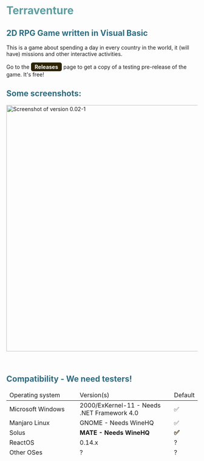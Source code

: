 <h1 style="color: #5e9ca0;">Terraventure</h1>
<h2 style="color: #2e6c80;">2D RPG Game written in Visual Basic</h2>
<p>This is a game about spending a day in every country in the world, it (will have) missions and other interactive activities.</p>
<p>Go to the <span style="background-color: #2b2301; color: #fff; display: inline-block; padding: 3px 10px; font-weight: bold; border-radius: 5px;">Releases</span> page to get a copy of a testing pre-release of the game. It's free!</p>
<h2 style="color: #2e6c80;">Some screenshots:</h2>
<p><img src="https://cdn.discordapp.com/attachments/941817900254265396/941820560864849940/unknown.png" alt="Screenshot of version 0.02-1" width="842" height="649" /></p>
<p>&nbsp; &nbsp; &nbsp; &nbsp; &nbsp; &nbsp; &nbsp;</p>
<h2 style="color: #2e6c80;">Compatibility - We need testers!</h2>
<table class="editorDemoTable" style="height: 311px;">
<thead>
<tr style="height: 20px;">
<td style="height: 20px; width: 244.417px;">Operating system</td>
<td style="height: 20px; width: 318.017px;">Version(s)</td>
<td style="height: 20px; width: 44.4667px;">Default</td>
</tr>
</thead>
<tbody>
<tr style="height: 13px;">
<td style="height: 13px; width: 244.417px;">Microsoft Windows</td>
<td style="height: 13px; width: 318.017px;">2000/ExKernel-11 - Needs .NET Framework 4.0</td>
<td style="height: 13px; width: 44.4667px;">✅</td>
</tr>
<tr style="height: 22px;">
<td style="height: 22px; width: 244.417px;">Manjaro Linux</td>
<td style="height: 22px; width: 318.017px;">GNOME - Needs WineHQ</td>
<td style="height: 22px; width: 44.4667px;">✅</td>
</tr>
<tr style="height: 10px;">
<td style="height: 10px; width: 244.417px;">Solus</td>
<td style="height: 10px; width: 318.017px;"><span id="demoId"><strong>MATE - Needs WineHQ</strong><strong class="demoClass"><br /></strong></span></td>
<td style="height: 10px; width: 44.4667px;"><strong style="font-size: 17px; color: #2b2301;">✅</strong></td>
</tr>
<tr style="height: 21px;">
<td style="height: 21px; width: 244.417px;">ReactOS</td>
<td style="height: 21px; width: 318.017px;">0.14.x</td>
<td style="height: 21px; width: 44.4667px;">?</td>
</tr>
<tr style="height: 22px;">
<td style="height: 22px; width: 244.417px;">Other OSes</td>
<td style="height: 22px; width: 318.017px;">?</td>
<td style="height: 22px; width: 44.4667px;">?</td>
</tr>
<tr style="height: 18px;">
<td style="height: 18px; width: 244.417px;">&nbsp;</td>
<td style="height: 18px; width: 318.017px;">&nbsp;</td>
<td style="height: 18px; width: 44.4667px;">&nbsp;</td>
</tr>
<tr style="height: 25px;">
<td style="height: 25px; width: 244.417px;">&nbsp;</td>
<td style="height: 25px; width: 318.017px;">&nbsp;</td>
<td style="height: 25px; width: 44.4667px;">&nbsp;</td>
</tr>
<tr style="height: 22px;">
<td style="height: 22px; width: 244.417px;">&nbsp;</td>
<td style="height: 22px; width: 318.017px;"><span style="color: green; font-size: 13px;">&nbsp;</span></td>
<td style="height: 22px; width: 44.4667px;">&nbsp;</td>
</tr>
<tr style="height: 19px;">
<td style="height: 19px; width: 244.417px;">&nbsp;</td>
<td style="height: 19px; width: 318.017px;">&nbsp;</td>
<td style="height: 19px; width: 44.4667px;">&nbsp;</td>
</tr>
<tr style="height: 17px;">
<td style="height: 17px; width: 244.417px;">&nbsp;</td>
<td style="height: 17px; width: 318.017px;">&nbsp;</td>
<td style="height: 17px; width: 44.4667px;">&nbsp;</td>
</tr>
<tr style="height: 18px;">
<td style="height: 18px; width: 244.417px;">&nbsp;</td>
<td style="height: 18px; width: 318.017px;">&nbsp;</td>
<td style="height: 18px; width: 44.4667px;">&nbsp;</td>
</tr>
<tr style="height: 18px;">
<td style="height: 18px; width: 244.417px;">&nbsp;</td>
<td style="height: 18px; width: 318.017px;">&nbsp;</td>
<td style="height: 18px; width: 44.4667px;">&nbsp;</td>
</tr>
<tr style="height: 22px;">
<td style="height: 22px; width: 244.417px;">&nbsp;</td>
<td style="height: 22px; width: 318.017px;"><!-- HELLO! --></td>
<td style="height: 22px; width: 44.4667px;">&nbsp;</td>
</tr>
<tr style="height: 26px;">
<td style="height: 26px; width: 244.417px;">&nbsp;</td>
<td style="height: 26px; width: 318.017px;">&nbsp;</td>
<td style="height: 26px; width: 44.4667px;">&nbsp;</td>
</tr>
<tr style="height: 18px;">
<td style="height: 18px; width: 244.417px;">&nbsp;</td>
<td style="height: 18px; width: 318.017px;">&nbsp;</td>
<td style="height: 18px; width: 44.4667px;">&nbsp;</td>
</tr>
</tbody>
</table>
<p>&nbsp;</p>
<p><strong>&nbsp;</strong></p>
